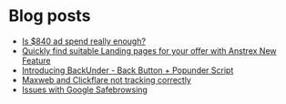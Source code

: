 # Blog posts
<!-- BLOG-POST-LIST:START -->
- [Is $840 ad spend really enough?](https://afflift.com/f/threads/is-840-ad-spend-really-enough.10153/)
- [Quickly find suitable Landing pages for your offer with Anstrex New Feature](https://afflift.com/f/threads/quickly-find-suitable-landing-pages-for-your-offer-with-anstrex-new-feature.10154/)
- [Introducing BackUnder - Back Button + Popunder Script](https://afflift.com/f/threads/introducing-backunder-back-button-popunder-script.10073/)
- [Maxweb and Clickflare not tracking correctly](https://afflift.com/f/threads/maxweb-and-clickflare-not-tracking-correctly.10152/)
- [Issues with Google Safebrowsing](https://afflift.com/f/threads/issues-with-google-safebrowsing.10136/)
<!-- BLOG-POST-LIST:END -->
